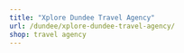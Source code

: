 ```yaml
---
title: "Xplore Dundee Travel Agency"
url: /dundee/xplore-dundee-travel-agency/
shop: travel agency
---
```

